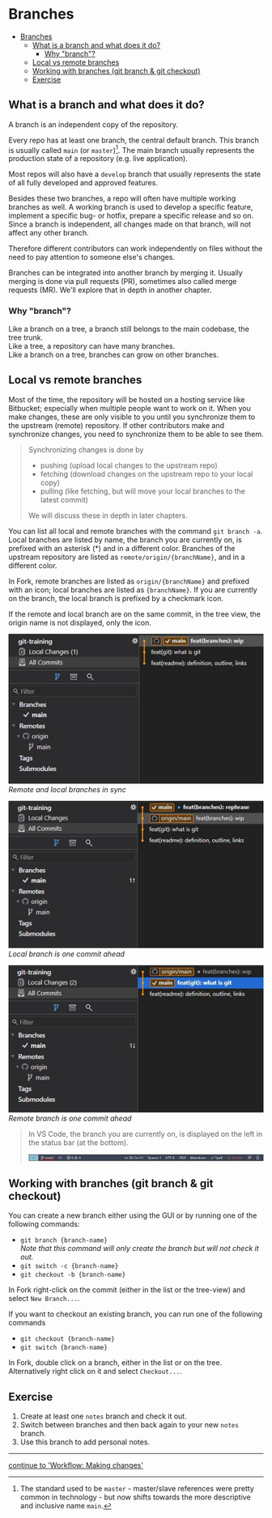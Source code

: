 # Branches

- [Branches](#branches)
  - [What is a branch and what does it do?](#what-is-a-branch-and-what-does-it-do)
    - [Why "branch"?](#why-branch)
  - [Local vs remote branches](#local-vs-remote-branches)
  - [Working with branches (git branch & git checkout)](#working-with-branches-git-branch--git-checkout)
  - [Exercise](#exercise)

## What is a branch and what does it do?

A branch is an independent copy of the repository.

Every repo has at least one branch, the central default branch. This branch is usually called `main` (or `master`)[^1]. The main branch usually represents the production state of a repository (e.g. live application).

Most repos will also have a `develop` branch that usually represents the state of all fully developed and approved features.

Besides these two branches, a repo will often have multiple working branches as well. A working branch is used to develop a specific feature, implement a specific bug- or hotfix, prepare a specific release and so on. Since a branch is independent, all changes made on that branch, will not affect any other branch.

Therefore different contributors can work independently on files without the need to pay attention to someone else's changes.

Branches can be integrated into another branch by merging it. Usually merging is done via pull requests (PR), sometimes also called merge requests (MR). We'll explore that in depth in another chapter.

### Why "branch"?

Like a branch on a tree, a branch still belongs to the main codebase, the tree trunk.  
Like a tree, a repository can have many branches.  
Like a branch on a tree, branches can grow on other branches.

## Local vs remote branches

Most of the time, the repository will be hosted on a hosting service like Bitbucket; especially when multiple people want to work on it. When you make changes, these are only visible to you until you synchronize them to the upstream (remote) repository. If other contributors make and synchronize changes, you need to synchronize them to be able to see them.

> Synchronizing changes is done by
>
>- pushing (upload local changes to the upstream repo)
>- fetching (download changes on the upstream repo to your local copy)
>- pulling (like fetching, but will move your local branches to the latest commit)
>
>We will discuss these in depth in later chapters.

You can list all local and remote branches with the command `git branch -a`. Local branches are listed by name, the branch you are currently on, is prefixed with an asterisk (*) and in a different color. Branches of the upstream repository are listed as `remote/origin/{branchName}`, and in a different color.

In Fork, remote branches are listed as `origin/{branchName}` and prefixed with an icon; local branches are listed as `{branchName}`. If you are currently on the branch, the local branch is prefixed by a checkmark icon.

If the remote and local branch are on the same commit, in the tree view, the origin name is not displayed, only the icon.

![local branch in sync with remote branch](../assets/docs/branches_local-remote-sync.JPG)  
*Remote and local branches in sync*

![local branch is one commit ahead](../assets/docs/branches_local-remote-local-ahead.JPG)  
*Local branch is one commit ahead*

![remote branch is one commit ahead](../assets/docs/branches_local-remote-remote-ahead.JPG)  
*Remote branch is one commit ahead*

>In VS Code, the branch you are currently on, is displayed on the left in the status bar (at the bottom).
>
>![VS Code status bar](../assets/docs/branches_vs-code.JPG)

## Working with branches (git branch & git checkout)

You can create a new branch either using the GUI or by running one of the following commands:

- `git branch {branch-name}`  
*Note that this command will only create the branch but will not check it out.*
- `git switch -c {branch-name}`
- `git checkout -b {branch-name}`

In Fork right-click on the commit (either in the list or the tree-view) and select `New Branch...`.

If you want to checkout an existing branch, you can run one of the following commands

- `git checkout {branch-name}`
- `git switch {branch-name}`

In Fork, double click on a branch, either in the list or on the tree. Alternatively right click on it and select `Checkout...`.

## Exercise

1. Create at least one `notes` branch and check it out.
2. Switch between branches and then back again to your new `notes` branch.
3. Use this branch to add personal notes.

---

[^1]: The standard used to be `master` - master/slave references were pretty common in technology - but now shifts towards the more descriptive and inclusive name `main`.

[continue to 'Workflow: Making changes'](workflow-making-changes.md)
